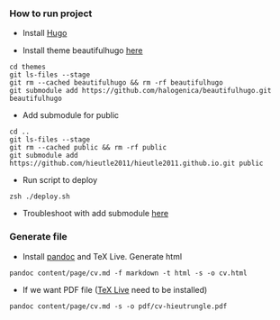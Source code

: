 ### How to run project

- Install [Hugo][hugo]

- Install theme beautifulhugo [here][theme]

```
cd themes
git ls-files --stage
git rm --cached beautifulhugo && rm -rf beautifulhugo
git submodule add https://github.com/halogenica/beautifulhugo.git beautifulhugo
```

- Add submodule for public

```
cd ..
git ls-files --stage
git rm --cached public && rm -rf public
git submodule add https://github.com/hieutle2011/hieutle2011.github.io.git public
```

- Run script to deploy

```
zsh ./deploy.sh
```

- Troubleshoot with add submodule [here][sub]

### Generate file

- Install [pandoc][pandoc] and TeX Live. Generate html

```
pandoc content/page/cv.md -f markdown -t html -s -o cv.html
```

- If we want PDF file ([TeX Live][texlive] need to be installed)

```
pandoc content/page/cv.md -s -o pdf/cv-hieutrungle.pdf
```

[hugo]:https://github.com/gohugoio/hugo/releases
[theme]:https://themes.gohugo.io/beautifulhugo/
[sub]:https://stackoverflow.com/questions/12898278/issue-with-adding-common-code-as-git-submodule-already-exists-in-the-index#12902857
[export]:https://discourse.gohugo.io/t/export-a-resume-as-a-pdf/4138/1
[pandoc]:https://pandoc.org/getting-started.html
[texlive]:https://www.tug.org/texlive/debian.html
[latex]:https://eankeen.github.io/blog/posts/render-latex-with-katex-in-hugo-blog/
[gist]:http://blog.cronally.com/embed-gists-with-hugo/